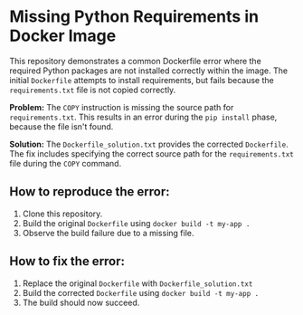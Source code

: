 # Missing Python Requirements in Docker Image

This repository demonstrates a common Dockerfile error where the required Python packages are not installed correctly within the image.  The initial `Dockerfile` attempts to install requirements, but fails because the `requirements.txt` file is not copied correctly.

**Problem:** The `COPY` instruction is missing the source path for `requirements.txt`. This results in an error during the `pip install` phase, because the file isn't found.

**Solution:** The `Dockerfile_solution.txt` provides the corrected `Dockerfile`. The fix includes specifying the correct source path for the `requirements.txt` file during the `COPY` command.

## How to reproduce the error:
1. Clone this repository.
2. Build the original `Dockerfile` using `docker build -t my-app .`
3. Observe the build failure due to a missing file.

## How to fix the error:
1. Replace the original `Dockerfile` with `Dockerfile_solution.txt`
2. Build the corrected `Dockerfile` using `docker build -t my-app .`
3. The build should now succeed.
